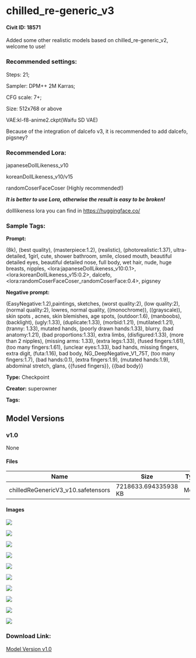 # chilled_re-generic_v3

#### Civit ID: 18571

<p>Added some other realistic models based on chilled_re-generic_v2, welcome to use!</p><h3><strong>Recommended settings:</strong></h3><p>Steps: 21;</p><p>Sampler: DPM++ 2M Karras;</p><p>CFG scale: 7+;</p><p>Size: 512x768 or above</p><p>VAE:kl-f8-anime2.ckpt(Waifu SD VAE)</p><p>Because of the integration of dalcefo v3, it is recommended to add dalcefo, pigsney?</p><h3><strong>Recommended Lora:</strong></h3><p>japaneseDollLikeness_v10</p><p>koreanDollLikeness_v10/v15</p><p>randomCoserFaceCoser (Highly recommended!)</p><p><strong><em>It is better to use Lora, otherwise the result is easy to be broken!</em></strong></p><p>dolllikeness lora you can find in <a target="_blank" rel="ugc" href="https://huggingface.co/">https://huggingface.co/</a></p><p></p><h3>Sample Tags:</h3><p><strong>Prompt:</strong></p><p>(8k), (best quality), (masterpiece:1.2), (realistic), (photorealistic:1.37), ultra-detailed, 1girl, cute, shower bathroom, smile, closed mouth, beautiful detailed eyes, beautiful detailed nose, full body, wet hair, nude, huge breasts, nipples, &lt;lora:japaneseDollLikeness_v10:0.1&gt;, &lt;lora:koreanDollLikeness_v15:0.2&gt;, dalcefo, &lt;lora:randomCoserFaceCoser_randomCoserFace:0.4&gt;, pigsney</p><p><strong>Negative prompt:</strong></p><p>(EasyNegative:1.2),paintings, sketches, (worst quality:2), (low quality:2), (normal quality:2), lowres, normal quality, ((monochrome)), ((grayscale)), skin spots , acnes, skin blemishes, age spots, (outdoor:1.6), (manboobs), (backlight), (ugly:1.33), (duplicate:1.33), (morbid:1.21), (mutilated:1.21), (tranny: 1.33), mutated hands, (poorly drawn hands:1.33), blurry, (bad anatomy:1.21), (bad proportions:1.33), extra limbs, (disfigured:1.33), (more than 2 nipples), (missing arms: 1.33), (extra legs:1.33), (fused fingers:1.61), (too many fingers:1.61), (unclear eyes:1.33), bad hands, missing fingers, extra digit, (futa:1.16), bad body, NG_DeepNegative_V1_75T, (too many fingers:1.7), (bad hands:0.1), (extra fingers:1.9), (mutated hands:1.9), abdominal stretch, glans, {{fused fingers}}, {{bad body}}</p>

**Type:** Checkpoint

**Creator:** superowner

**Tags:** 

## Model Versions

### v1.0

None

#### Files

| Name | Size | Type | Format | Download Url | AutoV1 | AutoV2 | SHA256 | CRC32 | BLAKE3 |
| --- | --- | --- | --- | --- | --- | --- | --- | --- | --- |
| chilledReGenericV3_v10.safetensors | 7218633.694335938 KB | Model | SafeTensor | https://civitai.com/api/download/models/22033 | 5208AB72 | 149E484F70 | 149E484F706BD9D30A567051B6D5B3D21171DF0BD828BC38217126221A50DEB8 | F6D1571B | 704896A89A94C262B178DC38056D9CD1B994FBAD318D733B7A653796892B1EC8 |

#### Images

<p><img src="https://image.civitai.com/xG1nkqKTMzGDvpLrqFT7WA/0aa72c87-6740-45df-db27-0d824c1c3000/width=450/235958.jpeg" /></p>

<p><img src="https://image.civitai.com/xG1nkqKTMzGDvpLrqFT7WA/dad8111a-f08c-4da7-6d3a-efb07a21db00/width=450/235957.jpeg" /></p>

<p><img src="https://image.civitai.com/xG1nkqKTMzGDvpLrqFT7WA/0a6e8204-6ca5-4f70-7e0b-773a6d11e500/width=450/235955.jpeg" /></p>

<p><img src="https://image.civitai.com/xG1nkqKTMzGDvpLrqFT7WA/d232630d-b65a-4f11-3214-1b92e6726400/width=450/235954.jpeg" /></p>

<p><img src="https://image.civitai.com/xG1nkqKTMzGDvpLrqFT7WA/0bdc2b8d-14b8-4359-8ae8-82283efd0c00/width=450/236110.jpeg" /></p>

<p><img src="https://image.civitai.com/xG1nkqKTMzGDvpLrqFT7WA/8f166a48-caa1-4c8d-ed52-a8f8f2d41700/width=450/236109.jpeg" /></p>

<p><img src="https://image.civitai.com/xG1nkqKTMzGDvpLrqFT7WA/4b07584e-61c5-425f-3b54-f2d35b336800/width=450/236108.jpeg" /></p>

<p><img src="https://image.civitai.com/xG1nkqKTMzGDvpLrqFT7WA/c569a0d2-6a17-4a83-5013-8a3b12dace00/width=450/236107.jpeg" /></p>

<p><img src="https://image.civitai.com/xG1nkqKTMzGDvpLrqFT7WA/498a6c62-7b20-4354-c9a5-70b2bf097100/width=450/236106.jpeg" /></p>

<p><img src="https://image.civitai.com/xG1nkqKTMzGDvpLrqFT7WA/c59a1393-ac33-42f3-f2c0-bd7b62fb9500/width=450/236190.jpeg" /></p>

### Download Link:

[Model Version v1.0](https://civitai.com/api/download/models/22033)

